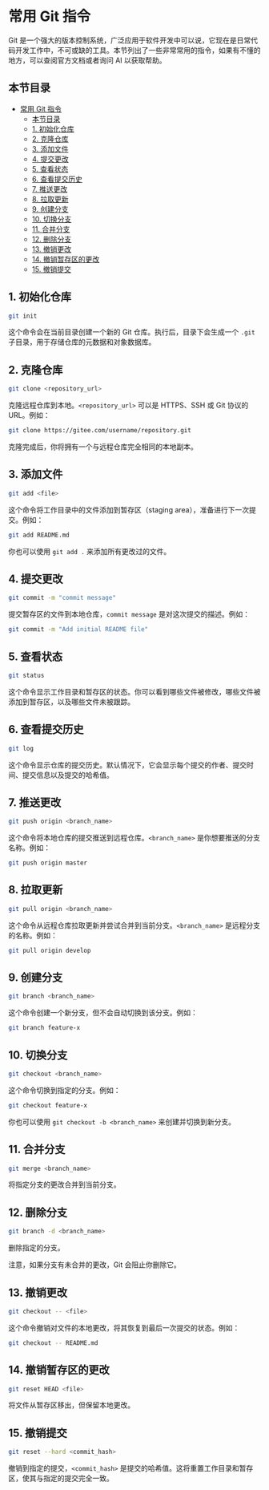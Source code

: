 # 常用 Git 指令

Git 是一个强大的版本控制系统，广泛应用于软件开发中可以说，它现在是日常代码开发工作中，不可或缺的工具。本节列出了一些非常常用的指令，如果有不懂的地方，可以查阅官方文档或者询问 AI 以获取帮助。

## 本节目录

- [常用 Git 指令](#常用-git-指令)
  - [本节目录](#本节目录)
  - [1. 初始化仓库](#1-初始化仓库)
  - [2. 克隆仓库](#2-克隆仓库)
  - [3. 添加文件](#3-添加文件)
  - [4. 提交更改](#4-提交更改)
  - [5. 查看状态](#5-查看状态)
  - [6. 查看提交历史](#6-查看提交历史)
  - [7. 推送更改](#7-推送更改)
  - [8. 拉取更新](#8-拉取更新)
  - [9. 创建分支](#9-创建分支)
  - [10. 切换分支](#10-切换分支)
  - [11. 合并分支](#11-合并分支)
  - [12. 删除分支](#12-删除分支)
  - [13. 撤销更改](#13-撤销更改)
  - [14. 撤销暂存区的更改](#14-撤销暂存区的更改)
  - [15. 撤销提交](#15-撤销提交)

## 1. 初始化仓库

```bash
git init
```

这个命令会在当前目录创建一个新的 Git 仓库。执行后，目录下会生成一个 `.git` 子目录，用于存储仓库的元数据和对象数据库。

## 2. 克隆仓库

```bash
git clone <repository_url>
```

克隆远程仓库到本地。`<repository_url>` 可以是 HTTPS、SSH 或 Git 协议的 URL。例如：

```bash
git clone https://gitee.com/username/repository.git
```

克隆完成后，你将拥有一个与远程仓库完全相同的本地副本。

## 3. 添加文件

```bash
git add <file>
```

这个命令将工作目录中的文件添加到暂存区（staging area），准备进行下一次提交。例如：

```bash
git add README.md
```

你也可以使用 `git add .` 来添加所有更改过的文件。

## 4. 提交更改

```bash
git commit -m "commit message"
```

提交暂存区的文件到本地仓库，`commit message` 是对这次提交的描述。例如：

```bash
git commit -m "Add initial README file"
```

## 5. 查看状态

```bash
git status
```

这个命令显示工作目录和暂存区的状态。你可以看到哪些文件被修改，哪些文件被添加到暂存区，以及哪些文件未被跟踪。

## 6. 查看提交历史

```bash
git log
```

这个命令显示仓库的提交历史。默认情况下，它会显示每个提交的作者、提交时间、提交信息以及提交的哈希值。

## 7. 推送更改

```bash
git push origin <branch_name>
```

这个命令将本地仓库的提交推送到远程仓库。`<branch_name>` 是你想要推送的分支名称。例如：

```bash
git push origin master
```

## 8. 拉取更新

```bash
git pull origin <branch_name>
```

这个命令从远程仓库拉取更新并尝试合并到当前分支。`<branch_name>` 是远程分支的名称。例如：

```bash
git pull origin develop
```

## 9. 创建分支

```bash
git branch <branch_name>
```

这个命令创建一个新分支，但不会自动切换到该分支。例如：

```bash
git branch feature-x
```

## 10. 切换分支

```bash
git checkout <branch_name>
```

这个命令切换到指定的分支。例如：

```bash
git checkout feature-x
```

你也可以使用 `git checkout -b <branch_name>` 来创建并切换到新分支。

## 11. 合并分支

```bash
git merge <branch_name>
```

将指定分支的更改合并到当前分支。

## 12. 删除分支

```bash
git branch -d <branch_name>
```

删除指定的分支。

注意，如果分支有未合并的更改，Git 会阻止你删除它。

## 13. 撤销更改

```bash
git checkout -- <file>
```

这个命令撤销对文件的本地更改，将其恢复到最后一次提交的状态。例如：

```bash
git checkout -- README.md
```

## 14. 撤销暂存区的更改

```bash
git reset HEAD <file>
```

将文件从暂存区移出，但保留本地更改。

## 15. 撤销提交

```bash
git reset --hard <commit_hash>
```

撤销到指定的提交，`<commit_hash>` 是提交的哈希值。这将重置工作目录和暂存区，使其与指定的提交完全一致。
